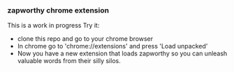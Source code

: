 ### zapworthy chrome extension

This is a work in progress
Try it:
- clone this repo and go to your chrome browser
- In chrome go to 'chrome://extensions' and press 'Load unpacked'
- Now you have a new extension that loads zapworthy so you can unleash valuable words from their silly silos. 

